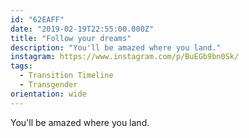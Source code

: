 ```yaml
---
id: "62EAFF"
date: "2019-02-19T22:55:00.000Z"
title: "Follow your dreams"
description: "You'll be amazed where you land."
instagram: https://www.instagram.com/p/BuEGb9bn0Sk/
tags:
  - Transition Timeline
  - Transgender
orientation: wide
---
```

You'll be amazed where you land.
